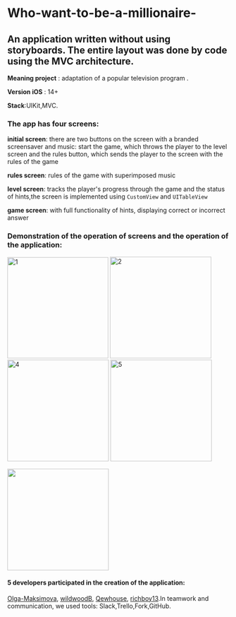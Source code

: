 # Who-want-to-be-a-millionaire-

## An application written without using storyboards. The entire layout was done by code using the MVC architecture.

**Meaning project** : adaptation of a popular television program .

**Version iOS** : 14+

**Stack**:UIKit,MVC.


### The app has four screens:

**initial screen**: there are two buttons on the screen with a branded screensaver and music: start the game, which throws the player to the level screen and the rules button, which sends the player to the screen with the rules of the game

**rules screen**: rules of the game with superimposed music

**level screen**: tracks the player's progress through the game and the status of hints,the screen is implemented using ``CustomView`` and ``UITableView``

**game screen**: with full functionality of hints, displaying correct or incorrect answer

### Demonstration of the operation of screens and the operation of the application:

<img width="229" alt="1" src="https://user-images.githubusercontent.com/110721351/202409291-9edf65fe-c7e4-4064-873e-af7b1c8b9956.png"> <img width="230" alt="2" src="https://user-images.githubusercontent.com/110721351/202409325-69f4d522-ef75-4e06-8ac2-7ed03a8d3b90.png">
<img width="230" alt="4" src="https://user-images.githubusercontent.com/110721351/202409453-5a56a662-a837-4490-8944-4d13f0a79916.png">
<img width="230" alt="5" src="https://user-images.githubusercontent.com/110721351/202409785-11a43d94-6615-4726-8196-ec132632f94d.png">

<img width="230" src="https://user-images.githubusercontent.com/110721351/202414378-cef9fc7e-bf89-40dc-a187-7133fc3beada.gif">

#### 5 developers participated in the creation of the application:
[Olga-Maksimova](https://github.com/Olga-Maksimova), [wildwoodB](https://github.com/wildwoodB), [Qewhouse](https://github.com/Qewhouse), 
[richboy13](https://github.com/richboy13).In teamwork and communication, we used tools: Slack,Trello,Fork,GitHub.












